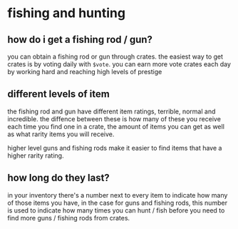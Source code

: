 # fishing and hunting

## how do i get a fishing rod / gun?

you can obtain a fishing rod or gun through crates. the easiest way to get crates is by voting daily with `$vote`. you can
earn more vote crates each day by working hard and reaching high levels of prestige

## different levels of item

the fishing rod and gun have different item ratings, terrible, normal and incredible. the diffence between these is how many
of these you receive each time you find one in a crate, the amount of items you can get as well as what rarity items you will
receive.

higher level guns and fishing rods make it easier to find items that have a higher rarity rating.

## how long do they last?

in your inventory there's a number next to every item to indicate how many of those items you have, in the case for guns and
fishing rods, this number is used to indicate how many times you can hunt / fish before you need to find more guns / fishing
rods from crates.
